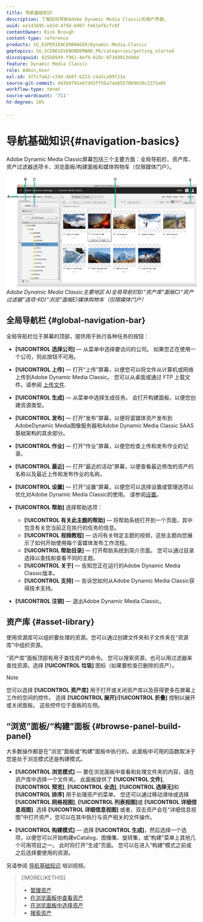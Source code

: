 ```yaml
---
title: 导航基础知识
description: 了解如何导航Adobe Dynamic Media Classic的用户界面。
uuid: ee143695-e42d-479d-b907-fe61ef6cfc0f
contentOwner: Rick Brough
content-type: reference
products: SG_EXPERIENCEMANAGER/Dynamic-Media-Classic
geptopics: SG_SCENESEVENONDEMAND_PK/categories/getting_started
discoiquuid: 825b8949-f961-4ef9-828c-07349013d40d
feature: Dynamic Media Classic
role: Admin,User
exl-id: 3ffcfab2-c29d-4b0f-b223-c4a5ca99f21a
source-git-commit: d43b0791e67d43ff56a7ab85570b9639c2375e05
workflow-type: tm+mt
source-wordcount: '711'
ht-degree: 16%

---
```


# 导航基础知识{#navigation-basics}

Adobe Dynamic Media Classic屏幕包括三个主要方面：全局导航栏、资产库、资产过滤器选项卡、浏览面板/构建面板和媒体购物车（仅限媒体门户）。

![导航基础知识](/help/assets/gs_navigation_basics_popup_popup.png)
*Adobe Dynamic Media Classic主要地区*
*A)全局导航栏B)“资产库”面板C)“资产过滤器”选项卡D)“浏览”面板E)媒体购物车（仅限媒体门户）*

## 全局导航栏 {#global-navigation-bar}

全局导航栏位于屏幕的顶部，提供用于执行各种任务的按钮：

* **[!UICONTROL 选择公司]**  — 从菜单中选择要访问的公司。 如果您正在使用一个公司，则此按钮不可用。

* **[!UICONTROL 上传]**  — 打开“上传”屏幕，以便您可以将文件从计算机或网络上传到Adobe Dynamic Media Classic。 您可以从桌面或通过 FTP 上载文件。请参阅 [上传文件](/help/uploading-files.md).

* **[!UICONTROL 生成]**  — 从菜单中选择生成任务。 会打开构建面板，以便您创建资源类型。

* **[!UICONTROL 发布]**  — 打开“发布”屏幕，以便将富媒体资产发布到AdobeDynamic Media图像服务器和Adobe Dynamic Media Classic SAAS基础架构的其余部分。

* **[!UICONTROL 作业]**  — 打开“作业”屏幕，以便您检查上传和发布作业的记录。

* **[!UICONTROL 最近]**  — 打开“最近的活动”屏幕，以便查看最近修改的资产的名称以及最近上传和发布作业的名称。

* **[!UICONTROL 设置]**  — 打开“设置”屏幕，以便您可以选择设置或管理选项以优化对Adobe Dynamic Media Classic的使用。 请参阅[设置](/help/setup-basics.md)。

* **[!UICONTROL 帮助]** 选择帮助选项：

   * **[!UICONTROL 有关此主题的帮助]**  — 将帮助系统打开到一个页面，其中包含有关您当前正在执行的任务的信息。
   * **[!UICONTROL 视频教程]**  — 访问有关特定主题的视频，这些主题向您展示了如何开始使用每个富媒体发布工作流程。
   * **[!UICONTROL 帮助目录]**  — 打开帮助系统到简介页面。 您可以通过目录选择以查找和查看不同的主题。
   * **[!UICONTROL 关于]**  — 告知您正在运行的Adobe Dynamic Media Classic版本。
   * **[!UICONTROL 支持]**  — 告诉您如何从Adobe Dynamic Media Classic获得技术支持。

* **[!UICONTROL 注销]**  — 退出Adobe Dynamic Media Classic。

## 资产库 {#asset-library}

使用资源库可以组织要处理的资源。您可以通过创建文件夹和子文件夹在“资源库”中组织资源。

“资产库”面板顶部有用于查找资产的命令。 您可以搜索资源，也可以用过滤器来查找资源。选择 **[!UICONTROL 垃圾]** 图标（如果要检查已删除的资产）。

>[!NOTE]
>
>您可以选择 **[!UICONTROL 资产库]** 用于打开或关闭资产库以及获得更多在屏幕上工作的空间的控件。 选择 **[!UICONTROL 展开]**/**[!UICONTROL 折叠]** 控制以展开或关闭面板。 这些控件位于面板的左侧。

## “浏览”面板/“构建”面板 {#browse-panel-build-panel}

大多数操作都是在“浏览”面板或“构建”面板中执行的。此面板中可用的函数取决于您是处于浏览模式还是构建模式。

* **[!UICONTROL 浏览模式]**  — 要在浏览面板中查看和处理文件夹的内容，请在资产库中选择一个文件夹。 此面板提供了 **[!UICONTROL 文件]**, **[!UICONTROL 预览]**, **[!UICONTROL 全选]**, **[!UICONTROL 选择无]**&#x200B;和 **[!UICONTROL 排序]** 用于处理资产的菜单。 您还可以通过移动滑块或选择 **[!UICONTROL 网格视图]**, **[!UICONTROL 列表视图]**&#x200B;或 **[!UICONTROL 详细信息视图]**. 选择 **[!UICONTROL 详细信息视图]** 或者，双击资产会在“详细信息视图”中打开资产，您可以在其中执行与资产相关的文件操作。

* **[!UICONTROL 构建模式]**  — 选择 **[!UICONTROL 生成]**，然后选择一个选项，以便您可以开始构建eCatalog、图像集、旋转集，或“构建”菜单上其他几个可用项目之一。 此时将打开“生成”页面。 您可以在进入“构建”模式之前或之后选择要使用的资源。

另请参阅 [导航基础知识](https://s7d5.scene7.com/s7viewers/html5/VideoViewer.html?videoserverurl=https://s7d5.scene7.com/is/content/&amp;emailurl=https://s7d5.scene7.com/s7/emailFriend&amp;serverUrl=https://s7d5.scene7.com/is/image/&amp;config=Scene7SharedAssets/Universal_HTML5_Video&amp;contenturl=https://s7d5.scene7.com/skins/&amp;asset=S7tutorials/571_Navigation%20Basics_converted%20renamed_Getting%20Started-AVS) 培训视频。

>[!MORELIKETHIS]
>
>* [管理资产](about-managing-assets.md)
>* [在浏览面板中查看资产](viewing-assets-browse-panel.md#viewing_assets_in_the_browse_panel)
>* [在浏览面板中选择资产](selecting-assets-browse-panel.md#selecting_assets_in_the_browse_panel)
>* [搜索资产](searching-assets.md#searching_assets)

